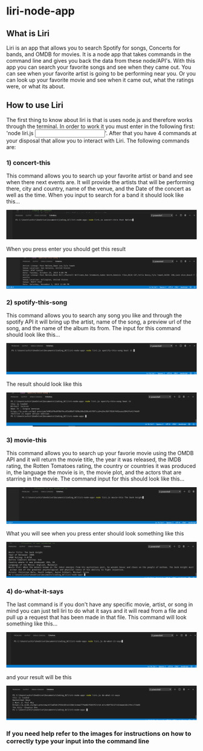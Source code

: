 # liri-node-app
## What is Liri
Liri is an app that allows you to search Spotify for songs, Concerts for bands, and OMDB for movies. It is a node app that takes commands in the command line and gives you back the data from these node/API's. With this app you can search your favorite songs and see when they came out. You can see when your favorite artist is going to be performing near you. Or you can look up your favorite movie and see when it came out, what the ratings were, or what its about.

## How to use Liri
The first thing to know about liri is that is uses node.js and therefore works through the terminal. In order to work it you must enter in the following first: 'node liri.js <command> <input>'. After that you have 4 commands at your disposal that allow you to interact with Liri. The following commands are: 

### 1) concert-this
This command allows you to search up your favorite artist or band and see when there next events are. It will provide the artists that will be performing there, city and country, name of the venue, and the Date of the concert as well as the time. When you input to search for a band it should look like this...

![concert-input](./images/concert-this-input.png)

When you press enter you should get this result

![concert-result](./images/concert-this-results.png)

### 2) spotify-this-song
This command allows you to search any song you like and through the spotify API it will bring up the artist, name of the song, a preview url of the song, and the name of the album its from. The input for this command should look like this...

![spotify](./images/spotify-this-input.png)

The result should look like this

![spotify-result](./images/spotify-this-result.png)

### 3) movie-this
This command allows you to search up your favorie movie using the OMDB API and it will return the movie title, the year it was released, the IMDB rating, the Rotten Tomatoes rating, the country or countries it was produced in, the language the movie is in, the movie plot, and the actors that are starring in the movie. The command input for this should look like this...

![movie](./images/movie-this-input.png)

What you will see when you press enter should look something like this

![movie](./images/movie-this-result.png)

### 4) do-what-it-says
The last command is if you don't have any specific movie, artist, or song in mind you can just tell liri to do what it says and it will read from a file and pull up a request that has been made in that file. This command will look something like this...

![do](./images/do-input.png)

and your result will be this

![do](./images/do-result.png)

### If you need help refer to the images for instructions on how to correctly type your input into the command line